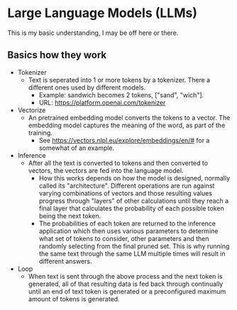 # Large Language Models (LLMs)

This is my basic understanding, I may be off here or there.

## Basics how they work

- Tokenizer
  - Text is seperated into 1 or more tokens by a tokenizer.  There a different ones used by different models.
    - Example: sandwich becomes 2 tokens, ["sand", "wich"].
    - URL: <https://platform.openai.com/tokenizer>
- Vectorize
  - An pretrained embedding model converts the tokens to a vector.  The embedding model captures the meaning of the word, as part of the training.  
    - See <https://vectors.nlpl.eu/explore/embeddings/en/#> for a somewhat of an example.
- Inference
  - After all the text is converted to tokens and then converted to vectors, the vectors are fed into the language model.  
    - How this works depends on how the model is designed, normally called its "architecture".  Different operations are run against varying combinations of vectors and those resulting values progress through "layers" of other calculations until they reach a final layer that calculates the probability of each possible token being the next token.
    - The probabilities of each token are returned to the inference application which then uses various parameters to determine what set of tokens to consider, other parameters and then randomly selecting from the final pruned set.  This is why running the same text through the same LLM multiple times will result in different answers.
- Loop
  - When text is sent through the above process and the next token is generated, all of that resulting data is fed back through continually until an end of text token is generated or a preconfigured maximum amount of tokens is generated.
